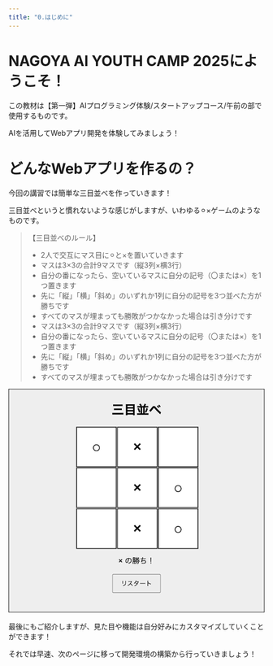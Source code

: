 ```yaml
---
title: "0.はじめに"
---
```


# NAGOYA AI YOUTH CAMP 2025にようこそ！  

この教材は【第一弾】AIプログラミング体験/スタートアップコース/午前の部で使用するものです。

AIを活用してWebアプリ開発を体験してみましょう！

# どんなWebアプリを作るの？

今回の講習では簡単な三目並べを作っていきます！

三目並べというと慣れないような感じがしますが、いわゆる⚪︎×ゲームのようなものです。

> 【三目並べのルール】
> - 2人で交互にマス目に⚪︎と×を置いていきます
> - マスは3×3の合計9マスです（縦3列×横3行）
> - 自分の番になったら、空いているマスに自分の記号（〇または×）を1つ置きます
> - 先に「縦」「横」「斜め」のいずれか1列に自分の記号を3つ並べた方が勝ちです
> - すべてのマスが埋まっても勝敗がつかなかった場合は引き分けです
> - マスは3×3の合計9マスです（縦3列×横3行）
> - 自分の番になったら、空いているマスに自分の記号（〇または×）を1つ置きます
> - 先に「縦」「横」「斜め」のいずれか1列に自分の記号を3つ並べた方が勝ちです
> - すべてのマスが埋まっても勝敗がつかなかった場合は引き分けです

![](/images/nagoya2025/vscode-golive-test-sanmoku-3.png)

最後にもご紹介しますが、見た目や機能は自分好みにカスタマイズしていくことができます！

それでは早速、次のページに移って開発環境の構築から行っていきましょう！